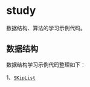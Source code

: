 # study
数据结构、算法的学习示例代码。

## 数据结构

数据结构学习示例代码整理如下：

1、[`SKipList`](https://github.com/keepalive555/study/blob/master/skiplist/skiplist.c)
